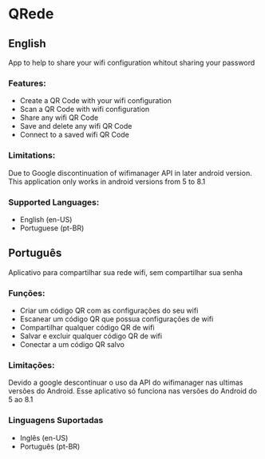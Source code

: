 # QRede

## English
App to help to share your wifi configuration whitout sharing your password

### Features:
- Create a QR Code with your wifi configuration
- Scan a QR Code with wifi configuration
- Share any wifi QR Code 
- Save and delete any wifi QR Code
- Connect to a saved wifi QR Code 

### Limitations:
Due to Google discontinuation of wifimanager API in later android version. This application only works in android versions from 5 to 8.1

### Supported Languages:
- English (en-US)
- Portuguese (pt-BR)

## Português
Aplicativo para compartilhar sua rede wifi, sem compartilhar sua senha

### Funções:
- Criar um código QR com as configurações do seu wifi
- Escanear um código QR que possua configurações de wifi
- Compartilhar qualquer código QR de wifi
- Salvar e excluir qualquer código QR de wifi
- Conectar a um código QR salvo

### Limitações:
Devido a google descontinuar o uso da API do wifimanager nas ultimas versões do Android. Esse aplicativo só funciona nas versões do Android do 5 ao 8.1

### Linguagens Suportadas

- Inglês (en-US)
- Português (pt-BR)

